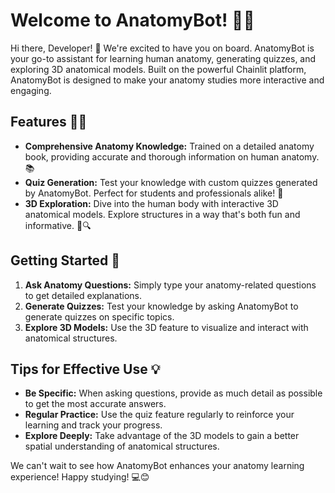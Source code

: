 # Welcome to AnatomyBot! 🚀🤖

Hi there, Developer! 👋 We're excited to have you on board. AnatomyBot is your go-to assistant for learning human anatomy, generating quizzes, and exploring 3D anatomical models. Built on the powerful Chainlit platform, AnatomyBot is designed to make your anatomy studies more interactive and engaging.

## Features 🧠✨

- **Comprehensive Anatomy Knowledge:** Trained on a detailed anatomy book, providing accurate and thorough information on human anatomy. 📚
- **Quiz Generation:** Test your knowledge with custom quizzes generated by AnatomyBot. Perfect for students and professionals alike! 📝
- **3D Exploration:** Dive into the human body with interactive 3D anatomical models. Explore structures in a way that's both fun and informative. 🦴🔍

## Getting Started 🚀

1. **Ask Anatomy Questions:** Simply type your anatomy-related questions to get detailed explanations.
2. **Generate Quizzes:** Test your knowledge by asking AnatomyBot to generate quizzes on specific topics.
3. **Explore 3D Models:** Use the 3D feature to visualize and interact with anatomical structures.

## Tips for Effective Use 💡

- **Be Specific:** When asking questions, provide as much detail as possible to get the most accurate answers.
- **Regular Practice:** Use the quiz feature regularly to reinforce your learning and track your progress.
- **Explore Deeply:** Take advantage of the 3D models to gain a better spatial understanding of anatomical structures.


We can't wait to see how AnatomyBot enhances your anatomy learning experience! Happy studying! 💻😊
